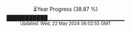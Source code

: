 <p align="center">
⏳Year Progress (38.87 %)<br>
███████████▁▁▁▁▁▁▁▁▁▁▁▁▁▁▁▁▁▁▁ <br>
<sub>Updated: Wed, 22 May 2024 06:02:55 GMT</sub>
</p>

